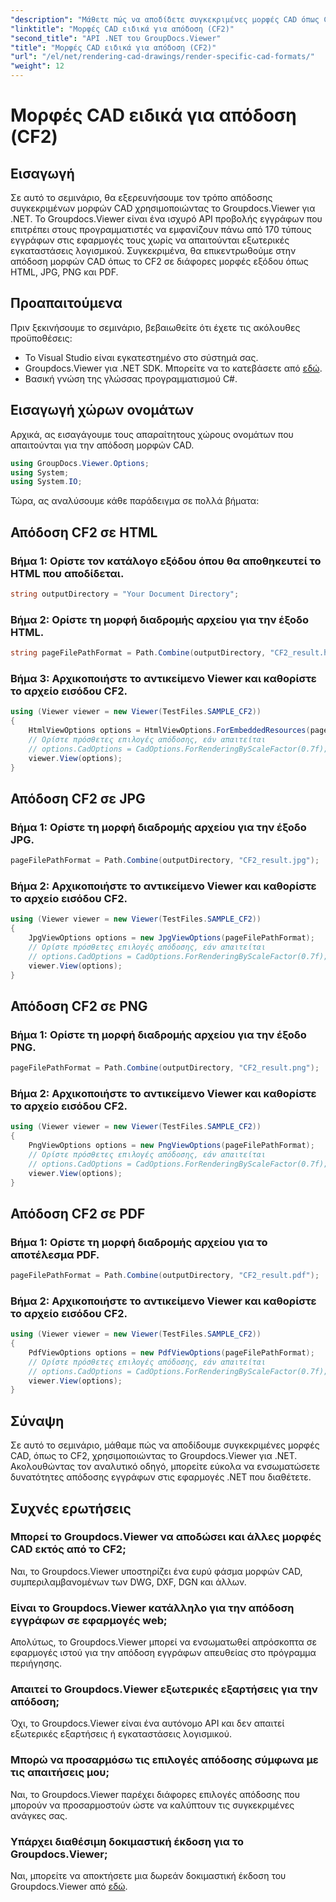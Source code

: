 ```yaml
---
"description": "Μάθετε πώς να αποδίδετε συγκεκριμένες μορφές CAD όπως CF2 σε HTML, JPG, PNG και PDF χρησιμοποιώντας το Groupdocs.Viewer για .NET."
"linktitle": "Μορφές CAD ειδικά για απόδοση (CF2)"
"second_title": "API .NET του GroupDocs.Viewer"
"title": "Μορφές CAD ειδικά για απόδοση (CF2)"
"url": "/el/net/rendering-cad-drawings/render-specific-cad-formats/"
"weight": 12
---
```


# Μορφές CAD ειδικά για απόδοση (CF2)

## Εισαγωγή
Σε αυτό το σεμινάριο, θα εξερευνήσουμε τον τρόπο απόδοσης συγκεκριμένων μορφών CAD χρησιμοποιώντας το Groupdocs.Viewer για .NET. Το Groupdocs.Viewer είναι ένα ισχυρό API προβολής εγγράφων που επιτρέπει στους προγραμματιστές να εμφανίζουν πάνω από 170 τύπους εγγράφων στις εφαρμογές τους χωρίς να απαιτούνται εξωτερικές εγκαταστάσεις λογισμικού. Συγκεκριμένα, θα επικεντρωθούμε στην απόδοση μορφών CAD όπως το CF2 σε διάφορες μορφές εξόδου όπως HTML, JPG, PNG και PDF.
## Προαπαιτούμενα
Πριν ξεκινήσουμε το σεμινάριο, βεβαιωθείτε ότι έχετε τις ακόλουθες προϋποθέσεις:
- Το Visual Studio είναι εγκατεστημένο στο σύστημά σας.
- Groupdocs.Viewer για .NET SDK. Μπορείτε να το κατεβάσετε από [εδώ](https://releases.groupdocs.com/viewer/net/).
- Βασική γνώση της γλώσσας προγραμματισμού C#.
## Εισαγωγή χώρων ονομάτων
Αρχικά, ας εισαγάγουμε τους απαραίτητους χώρους ονομάτων που απαιτούνται για την απόδοση μορφών CAD.
```csharp
using GroupDocs.Viewer.Options;
using System;
using System.IO;
```
Τώρα, ας αναλύσουμε κάθε παράδειγμα σε πολλά βήματα:
## Απόδοση CF2 σε HTML
### Βήμα 1: Ορίστε τον κατάλογο εξόδου όπου θα αποθηκευτεί το HTML που αποδίδεται.
```csharp
string outputDirectory = "Your Document Directory";
```
### Βήμα 2: Ορίστε τη μορφή διαδρομής αρχείου για την έξοδο HTML.
```csharp
string pageFilePathFormat = Path.Combine(outputDirectory, "CF2_result.html");
```
### Βήμα 3: Αρχικοποιήστε το αντικείμενο Viewer και καθορίστε το αρχείο εισόδου CF2.
```csharp
using (Viewer viewer = new Viewer(TestFiles.SAMPLE_CF2))
{
    HtmlViewOptions options = HtmlViewOptions.ForEmbeddedResources(pageFilePathFormat);
    // Ορίστε πρόσθετες επιλογές απόδοσης, εάν απαιτείται
    // options.CadOptions = CadOptions.ForRenderingByScaleFactor(0.7f);
    viewer.View(options);
}
```
## Απόδοση CF2 σε JPG
### Βήμα 1: Ορίστε τη μορφή διαδρομής αρχείου για την έξοδο JPG.
```csharp
pageFilePathFormat = Path.Combine(outputDirectory, "CF2_result.jpg");
```
### Βήμα 2: Αρχικοποιήστε το αντικείμενο Viewer και καθορίστε το αρχείο εισόδου CF2.
```csharp
using (Viewer viewer = new Viewer(TestFiles.SAMPLE_CF2))
{
    JpgViewOptions options = new JpgViewOptions(pageFilePathFormat);
    // Ορίστε πρόσθετες επιλογές απόδοσης, εάν απαιτείται
    // options.CadOptions = CadOptions.ForRenderingByScaleFactor(0.7f);
    viewer.View(options);
}
```
## Απόδοση CF2 σε PNG

### Βήμα 1: Ορίστε τη μορφή διαδρομής αρχείου για την έξοδο PNG.
```csharp
pageFilePathFormat = Path.Combine(outputDirectory, "CF2_result.png");
```
### Βήμα 2: Αρχικοποιήστε το αντικείμενο Viewer και καθορίστε το αρχείο εισόδου CF2.
```csharp
using (Viewer viewer = new Viewer(TestFiles.SAMPLE_CF2))
{
    PngViewOptions options = new PngViewOptions(pageFilePathFormat);
    // Ορίστε πρόσθετες επιλογές απόδοσης, εάν απαιτείται
    // options.CadOptions = CadOptions.ForRenderingByScaleFactor(0.7f);
    viewer.View(options);
}
```
## Απόδοση CF2 σε PDF
### Βήμα 1: Ορίστε τη μορφή διαδρομής αρχείου για το αποτέλεσμα PDF.
```csharp
pageFilePathFormat = Path.Combine(outputDirectory, "CF2_result.pdf");
```
### Βήμα 2: Αρχικοποιήστε το αντικείμενο Viewer και καθορίστε το αρχείο εισόδου CF2.
```csharp
using (Viewer viewer = new Viewer(TestFiles.SAMPLE_CF2))
{
    PdfViewOptions options = new PdfViewOptions(pageFilePathFormat);
    // Ορίστε πρόσθετες επιλογές απόδοσης, εάν απαιτείται
    // options.CadOptions = CadOptions.ForRenderingByScaleFactor(0.7f);
    viewer.View(options);
}
```

## Σύναψη
Σε αυτό το σεμινάριο, μάθαμε πώς να αποδίδουμε συγκεκριμένες μορφές CAD, όπως το CF2, χρησιμοποιώντας το Groupdocs.Viewer για .NET. Ακολουθώντας τον αναλυτικό οδηγό, μπορείτε εύκολα να ενσωματώσετε δυνατότητες απόδοσης εγγράφων στις εφαρμογές .NET που διαθέτετε.
## Συχνές ερωτήσεις
### Μπορεί το Groupdocs.Viewer να αποδώσει και άλλες μορφές CAD εκτός από το CF2;
Ναι, το Groupdocs.Viewer υποστηρίζει ένα ευρύ φάσμα μορφών CAD, συμπεριλαμβανομένων των DWG, DXF, DGN και άλλων.
### Είναι το Groupdocs.Viewer κατάλληλο για την απόδοση εγγράφων σε εφαρμογές web;
Απολύτως, το Groupdocs.Viewer μπορεί να ενσωματωθεί απρόσκοπτα σε εφαρμογές ιστού για την απόδοση εγγράφων απευθείας στο πρόγραμμα περιήγησης.
### Απαιτεί το Groupdocs.Viewer εξωτερικές εξαρτήσεις για την απόδοση;
Όχι, το Groupdocs.Viewer είναι ένα αυτόνομο API και δεν απαιτεί εξωτερικές εξαρτήσεις ή εγκαταστάσεις λογισμικού.
### Μπορώ να προσαρμόσω τις επιλογές απόδοσης σύμφωνα με τις απαιτήσεις μου;
Ναι, το Groupdocs.Viewer παρέχει διάφορες επιλογές απόδοσης που μπορούν να προσαρμοστούν ώστε να καλύπτουν τις συγκεκριμένες ανάγκες σας.
### Υπάρχει διαθέσιμη δοκιμαστική έκδοση για το Groupdocs.Viewer;
Ναι, μπορείτε να αποκτήσετε μια δωρεάν δοκιμαστική έκδοση του Groupdocs.Viewer από [εδώ](https://releases.groupdocs.com/).